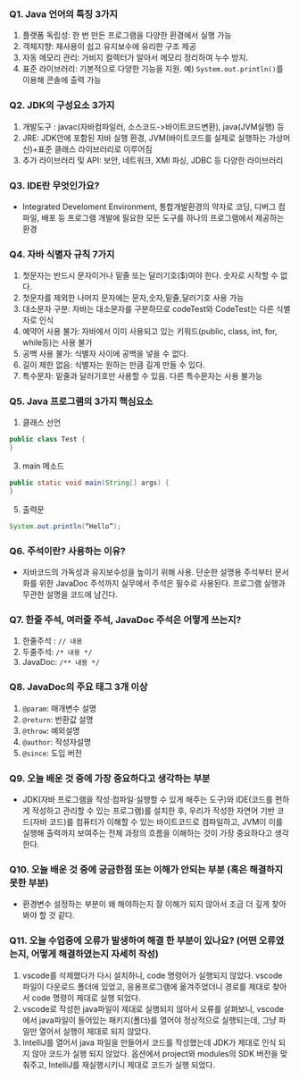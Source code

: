 ### Q1. Java 언어의 특징 3가지
1. 플랫폼 독립성: 한 번 만든 프로그램을 다양한 환경에서 실행 가능
2. 객체지향: 재사용이 쉽고 유지보수에 유리한 구조 제공
3. 자동 메모리 관리: 가비지 컬렉터가 알아서 메모리 정리하여 누수 방지.
4. 표준 라이브러리: 기본적으로 다양한 기능을 지원. 예) `System.out.println()`를 이용해 콘솔에 출력 가능

### Q2. JDK의 구성요소 3가지
1. 개발도구 : javac(자바컴파일러, 소스코드->바이트코드변환), java(JVM실행) 등
2. JRE: JDK안에 포함된 자바 실행 환경, JVM(바이트코드를 실제로 실행하는 가상머신)+표준 클래스 라이브러리로 이루어짐
3. 추가 라이브러리 및 API: 보안, 네트워크, XMl 파싱, JDBC 등 다양한 라이브러리

### Q3. IDE란 무엇인가요?
- Integrated Develoment Environment, 통합개발환경의 약자로 코딩, 디버그 컴파일, 배포 등 프로그램 개발에 필요한 모든 도구를 하나의 프로그램에서 제공하는 환경

### Q4. 자바 식별자 규칙 7가지
1. 첫문자는 반드시 문자이거나 밑줄 또는 달러기호($)여야 한다. 숫자로 시작할 수 없다.
2. 첫문자를 제외한 나머지 문자에는 문자,숫자,밑줄,달러기호 사용 가능
3. 대소문자 구분: 자바는 대소문자를 구분하므로 codeTest와 CodeTest는 다른 식별자로 인식
4. 예약어 사용 불가: 자바에서 이미 사용되고 있는 키워드(public, class, int, for, while등)는 사용 불가
5. 공백 사용 불가: 식별자 사이에 공백을 넣을 수 없다.
6. 길이 제한 없음: 식별자는 원하는 만큼 길게 만들 수 있다.
7. 특수문자: 밑줄과 달러기호만 사용할 수 있음. 다른 특수문자는 사용 불가능

### Q5. Java 프로그램의 3가지 핵심요소
1. 클래스 선언
```java
public class Test {
}
```
3. main 메소드
```java
public static void main(String[] args) {
}
```
5. 출력문
```java
System.out.println(“Hello”);
```

### Q6. 주석이란? 사용하는 이유?
- 자바코드의 가독성과 유지보수성을 높이기 위해 사용. 단순한 설명용 주석부터 문서화를 위한 JavaDoc 주석까지 실무에서 주석은 필수로 사용된다. 프로그램 실행과 무관한 설명을 코드에 남긴다.

### Q7. 한줄 주석, 여러줄 주석, JavaDoc 주석은 어떻게 쓰는지?
1. 한줄주석 : `// 내용`
2. 두줄주석: `/* 내용 */`
3. JavaDoc: `/** 내용 */`

### Q8. JavaDoc의 주요 태그 3개 이상
1. `@param`: 매개변수 설명
2. `@return`: 반환값 설명
3. `@throw`: 예외설명
4. `@author`: 작성자설명
5. `@since`: 도입 버전

### Q9. 오늘 배운 것 중에 가장 중요하다고 생각하는 부분
- JDK(자바 프로그램을 작성·컴파일·실행할 수 있게 해주는 도구)와 IDE(코드를 편하게 작성하고 관리할 수 있는 프로그램)를 설치한 후, 우리가 작성한 자연어 기반 코드(자바 코드)를 컴퓨터가 이해할 수 있는 바이트코드로 컴파일하고, JVM이 이를 실행해 출력까지 보여주는 전체 과정의 흐름을 이해하는 것이 가장 중요하다고 생각한다.

### Q10. 오늘 배운 것 중에 궁금한점 또는 이해가 안되는 부분 (혹은 해결하지 못한 부분)
- 환경변수 설정하는 부분이 왜 해야하는지 잘 이해가 되지 않아서 조금 더 깊게 찾아봐야 할 것 같다.

### Q11. 오늘 수업중에 오류가 발생하여 해결 한 부분이 있나요? (어떤 오류였는지, 어떻게 해결하였는지 자세히 작성)
1. vscode를 삭제했다가 다시 설치하니, code 명령어가 실행되지 않았다. vscode 파일이 다운로드 폴더에 있었고, 응용프로그램에 옮겨주었더니 경로를 제대로 찾아서 code 명령이 제대로 실행 되었다.
2. vscode로 작성한 java파일이 제대로 실행되지 않아서 오류를 살펴보니, vscode에서 java파일이 들어있는 패키지(폴더)를 열어야 정상적으로 실행되는데, 그냥 파일만 열어서 실행이 제대로 되지 않았다.
3. IntelliJ를 열어서 java 파일을 만들어서 코드를 작성했는데 JDK가 제대로 인식 되지 않아 코드가 실행 되지 않았다. 옵션에서 project와 modules의 SDK 버전을 맞춰주고, IntelliJ를 재실행시키니 제대로 코드가 실행 되었다.
